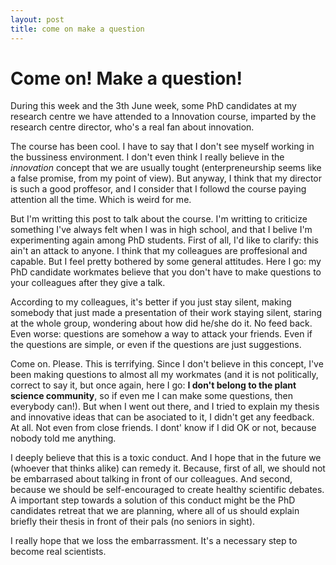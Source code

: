 ```yaml
---
layout: post
title: come on make a question
---
```


# Come on! Make a question!

During this week and the 3th June week, some PhD candidates at my research centre
we have attended to a Innovation course, imparted by the research centre director,
who's a real fan about innovation.

The course has been cool. I have to say that I don't see myself working in the
bussiness environment. I don't even think I really believe in the
*innovation* concept that we are usually tought (enterpreneurship seems like a
false promise, from my point of view). But anyway, I think that my director
is such a good proffesor, and I consider that I followd the course paying
attention all the time. Which is weird for me.

But I'm writting this post to talk about the course. I'm writting to criticize
something I've always felt when I was in high school, and that I belive I'm
experimenting again among PhD students. First of all, I'd like to clarify: this
ain't an attack to anyone. I think that my colleagues are proffesional and
capable. But I feel pretty bothered by some general attitudes. Here I go: my PhD
candidate workmates believe that you don't have to make questions to your
colleagues after they give a talk.

According to my colleagues, it's better if you just stay silent, making somebody
that just made a presentation of their work staying silent, staring at the whole
group, wondering about how did he/she do it. No feed back. Even worse: questions
are somehow a way to attack your friends. Even if the questions are simple, or
even if the questions are just suggestions.

Come on. Please. This is terrifying. Since I don't believe in this concept, I've
been making questions to almost all my workmates (and it is not politically,
correct to say it, but once again, here I go: **I don't belong to the plant
science community**, so if even me I can make some questions, then everybody
can!). But when I went out there, and I tried to explain my thesis and
innovative ideas that can be asociated to it, I didn't get any feedback. At all.
Not even from close friends. I dont' know if I did OK or not, because nobody
told me anything.

I deeply believe that this is a toxic conduct. And I hope that in the future we
(whoever that thinks alike) can remedy it. Because, first of all, we should not
be embarrased about talking in front of our colleagues. And second, because we
should be self-encouraged to create healthy scientific debates. A important step
towards a solution of this conduct might be the PhD candidates retreat that
we are planning, where all of us should explain briefly their thesis in front
of their pals (no seniors in sight).

I really hope that we loss the embarrassment. It's a necessary step to become
real scientists.
